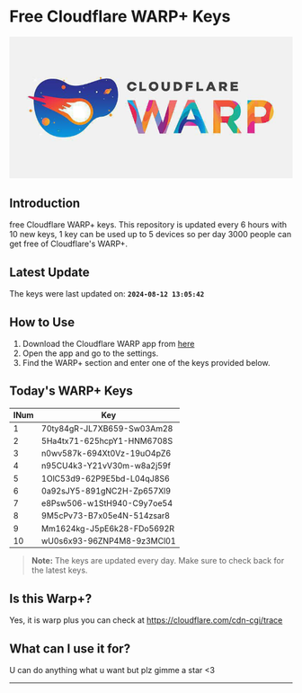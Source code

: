 
# Free Cloudflare WARP+ Keys

![Banner](asset/IMG_20240629_142710_129.jpg)

## Introduction

free Cloudflare WARP+ keys. This repository is updated every 6 hours with 10 new keys, 1 key can be used up to 5 devices so per day 3000 people can get free of Cloudflare's WARP+.

## Latest Update

The keys were last updated on: **`2024-08-12 13:05:42`**

## How to Use

1. Download the Cloudflare WARP app from [here](https://1.1.1.1/)
2. Open the app and go to the settings.
3. Find the WARP+ section and enter one of the keys provided below.

## Today's WARP+ Keys

| INum | Key |
|-------|-----|
| 1     | 70ty84gR-JL7XB659-Sw03Am28               |
| 2     | 5Ha4tx71-625hcpY1-HNM6708S               |
| 3     | n0wv587k-694Xt0Vz-19uO4pZ6               |
| 4     | n95CU4k3-Y21vV30m-w8a2j59f               |
| 5     | 1OlC53d9-62P9E5bd-L04qJ8S6               |
| 6     | 0a92sJY5-891gNC2H-Zp657Xl9               |
| 7     | e8Psw506-w1StH940-C9y7oe54               |
| 8     | 9M5cPv73-B7x05e4N-514zsar8               |
| 9     | Mm1624kg-J5pE6k28-FDo5692R               |
| 10    | wU0s6x93-96ZNP4M8-9z3MCl01               |


> **Note:** The keys are updated every day. Make sure to check back for the latest keys.

## Is this Warp+?

Yes, it is warp plus you can check at https://cloudflare.com/cdn-cgi/trace

## What can I use it for?
U can do anything what u want but plz gimme a star <3

---
